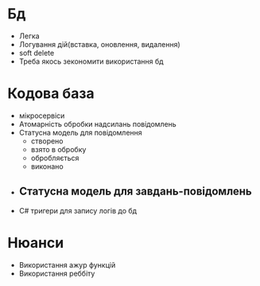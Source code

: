 # Бд
- Легка
- Логування дій(вставка, оновлення, видалення)
- soft delete
- Треба якось зекономити використання бд
#  Кодова база
- мікросервіси
- Атомарність обробки надсилань повідомлень
- Статусна модель для повідомлення
	- створено
	- взято в обробку
	- обробляється
	- виконано
- Статусна модель для завдань-повідомлень
	- 
- C# тригери для запису логів до бд
# Нюанси
- Використання ажур функцій
- Використання реббіту
